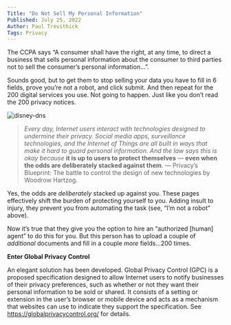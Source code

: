 ```yaml
---
Title: "Do Not Sell My Personal Information"
Published: July 25, 2022
Author: Paul Trevithick
Tags: Privacy
---
```


The CCPA says “A consumer shall have the right, at any time, to direct a business that sells personal information about the consumer to third parties not to sell the consumer’s personal information…”.

Sounds good, but to get them to stop selling your data you have to fill in 6 fields, prove you’re not a robot, and click submit. And then repeat for the 200 digital services you use. Not going to happen. Just like you don’t read the 200 privacy notices.

![disney-dns](../@assets/disney-dns.webp)

> *Every day, Internet users interact with technologies designed to undermine their privacy. Social media apps, surveillance technologies, and the Internet of Things are all built in ways that make it hard to guard personal information. And the law says this is okay because* **it is up to users to protect themselves** *—* **even when the odds are deliberately stacked against them**. — Privacy’s Blueprint: The battle to control the design of new technologies by Woodrow Hartzog.

Yes, the odds are *deliberately* stacked up against you. These pages effectively shift the burden of protecting yourself to you. Adding insult to injury, they prevent you from automating the task (see, “I’m not a robot” above).

Now it’s true that they give you the option to hire an “authorized [human] agent” to do this for you. But this person has to upload a couple of *additional* documents and fill in a couple *more* fields…200 times.

**Enter Global Privacy Control**

An elegant solution has been developed. Global Privacy Control (GPC) is a proposed specification designed to allow Internet users to notify businesses of their privacy preferences, such as whether or not they want their personal information to be sold or shared. It consists of a setting or extension in the user’s browser or mobile device and acts as a mechanism that websites can use to indicate they support the specification. See https://globalprivacycontrol.org/ for details. 



